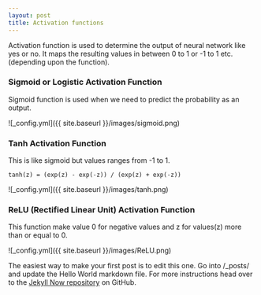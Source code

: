 ```yaml
---
layout: post
title: Activation functions
---
```


Activation function is used to determine the output of neural network like yes or no. It maps the
resulting values in between 0 to 1 or -1 to 1 etc. (depending upon the function).

### Sigmoid or Logistic Activation Function

Sigmoid function is used when we need to predict the probability as an output.

![_config.yml]({{ site.baseurl }}/images/sigmoid.png)

### Tanh Activation Function

This is like sigmoid but values ranges from -1 to 1.

`tanh(z) = (exp(z) - exp(-z)) / (exp(z) + exp(-z))`

![_config.yml]({{ site.baseurl }}/images/tanh.png)

### ReLU (Rectified Linear Unit) Activation Function

This function make value 0 for negative values and z for values(z) more than or equal to 0.

![_config.yml]({{ site.baseurl }}/images/ReLU.png)

The easiest way to make your first post is to edit this one. Go into /_posts/ and update the Hello World markdown file. For more instructions head over to the [Jekyll Now repository](https://github.com/barryclark/jekyll-now) on GitHub.